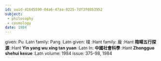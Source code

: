 ```yaml
---
id: uuid-416d5590-04a6-47aa-8225-7df3f0853952
subject: 
 - philosophy
 - cosmology
date: 1984
---
```


given: Pu :Latn
family: Pang :Latn
given: 樸 :Hant
family: 龐 :Hant
**陰暘五行探源** :Hant
**Yin yang wu xing tan yuan** :Latn
In: 
**中國社會科學** :Hant
**Zhongguo shehui kexue** :Latn
volume: 1984
issue: 375-98, 1984